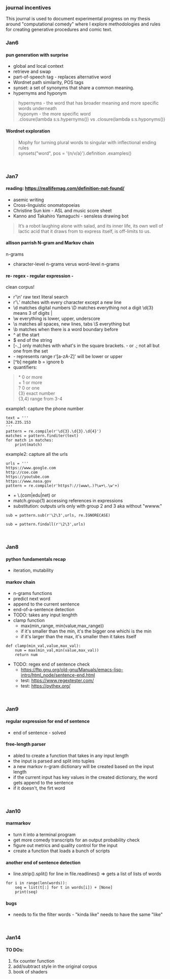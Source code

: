 ### journal incentives

This journal is used to document experimental progress on my thesis around "computational comedy" where I explore methodologies and rules for creating generative procedures and comic text.


### Jan6

#### pun generation with surprise
* global and local context
* retrieve and swap
* part-of-speech tag - replaces alternative word
* Wordnet path similarity, POS tags
* synset: a set of synonyms that share a common meaning.
* hypernyms and hyponym

> hypernyms - the word that has broader meaning and more specific words underneath <br>
hyponym - the more specific word <br>
.closure(lambda s:s.hypernyms()) vs .closure(lambda s:s.hyponyms())

#### Wordnet exploration
> Mophy for turning plural words to singular with inflectional ending rules <br>
synsets("word", pos = '{n/v/a}').definition .examples()
<br>

### Jan7

#### reading: https://reallifemag.com/definition-not-found/
* asemic writing
* Cross-linguistic onomatopoeias
* Christine Sun kim - ASL and music score sheet
* Kanno and Takahiro Yamaguchi - sensless drawing bot 

>  It’s a robot laughing alone with salad, and its inner life, its own well of lactic acid that it draws from to express itself, is off-limits to us.

#### allison parrish N-gram and Markov chain 
n-grams
* character-level n-grams verus word-level n-grams

#### re- regex - regular expression - 
clean corpus!

* r'\n' raw text literal search 
* r'\\.' matches with every character except a new line 
* \\d matches digital numbers  \D matches everything not a digit \d{3} means 3 of digits | 
* \w everything is lower, upper, underscore 
* \s matches all spaces, new lines, tabs \S everything but
* \b matches when there is a word boundary before 
* ^ at the start
* $ end of the string
* [-.,] only matches with what's in the square brackets. - or .; not all but one from the set
* \- represents range r'[a-zA-Z]' will be lower or upper
* [^b] negate b = ignore b 
* quantifiers: 

> \* 0 or more <br>
> \+ 1 or more <br>
> ? 0 or one <br>
> {3} exact number <br>
> {3,4} range from 3-4

example1: capture the phone number
```
text = '''
324.235.153
'''
pattern = re.compile(r'\d{3}.\d{3}.\d{4}')
matches = pattern.finditer(text)
for match in matches:
	print(match)
```
example2: capture all the urls
```
urls = '''
https://www.google.com
http://coe.com
https://youtube.com
https://www.nasa.gov
pattern = re.compile(r'https?://(www\.)?\w+\.\w'+)
```

* \+ \\.(com|edu|net) or
* match.group(1) accessing references in expressions 
* substitution: outputs urls only with group 2 and 3 aka without "wwww."
```
sub = pattern.sub(r'\2\3',urls, re.IGNORECASE)
```
```
sub = pattern.findall(r'\2\3',urls)
```

<br>

### Jan8

#### python fundamentals recap
* iteration, mutability 

#### markov chain 
* n-grams functions
* predict next word 
* append to the current sentence
* end-of-a-sentence detection
* TODO: takes any input lenghth
* clamp function
	- max(min_range, min(value,max_range))
	- if it's smaller than the min, it's the bigger one whichi is the min
	- if it's larger than the max, it's smaller then it takes itself 

```
def clamp(min_val,value,max_val):
    num = max(min_val,min(value,max_val))
    return num
```

* TODO: regex end of sentence check
	- https://ftp.gnu.org/old-gnu/Manuals/emacs-lisp-intro/html_node/sentence-end.html
	- test: https://www.regextester.com/
	- test: https://pythex.org/


<br>

### Jan9

#### regular expression for end of sentence
* end of sentence - solved

#### free-length parser
* abled to create a function that takes in any input length
* the input is parsed and split into tuples
* a new markov n-gram dictionary will be created based on the input length
* if the current input has key values in the created dictionary, the word gets append to the sentence
* if it doesn't, the firt word 

<br>

### Jan10
#### marmarkov
* turn it into a terminal program 
* get more comedy transcripts for an output probability check
* figure out metrics and quality control for the input 
* create a function that loads a bunch of scripts

#### another end of sentence detection 
* line.strip().split() for line in file.readlines() => gets a list of lists of words
```
for i in range(len(words)): 
    seq = list(t[:] for t in words[i]) + [None]
    print(seq)
```

#### bugs
* needs to fix the filter words - "kinda like" needs to have the same "like"


<br>

### Jan14

#### TO DOs:
1. fix counter function 
2. add/subtract style in the original corpus 
3. book of shaders 



